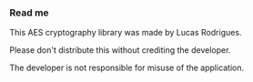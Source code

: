 ### Read me

This AES cryptography library was made by Lucas Rodrigues.

Please don't distribute this without crediting the developer.

The developer is not responsible for misuse of the application.
